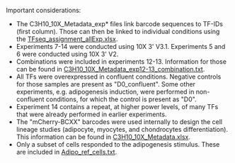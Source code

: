 Important considerations:
- The C3H10_10X_Metadata_exp* files link barcode sequences to TF-IDs (first column). Those can then be linked to individual conditions using the [TFseq_assignment_allExp.xlsx](TFseq_assignment_allExp.xlsx).
- Experiments 7-14 were conducted using 10X 3' V3.1. Experiments 5 and 6 were conducted using 10X 3' V2.
- Combinations were included in experiments 12-13. Information for those can be found in [C3H10_10X_Metadata_exp12-13_combination.txt](C3H10_10X_Metadata_exp12-13_combination.txt).
- All TFs were overexpressed in confluent conditions. Negative controls for those samples are present as "D0_confluent". Some other experiments, e.g. adipogenesis induction, were performed in non-confluent conditions, for which the control is present as "D0".
- Experiment 14 contains a repeat, at higher power levels, of many TFs that were already performed in earlier experiments.
- The "mCherry-BCXX" barcodes were used internally to design the cell lineage studies (adipocyte, myocytes, and chondrocytes differentiation). This information can be found in [C3H10_10X_Metadata.xlsx](C3H10_10X_Metadata.xlsx).
- Only a subset of cells responded to the adipogenesis stimulus. These are included in [Adipo_ref_cells.txt](Adipo_ref_cells.txt).